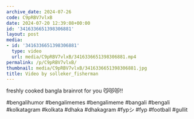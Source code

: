 ```yaml
---
archive_date: 2024-07-26
code: C9pRBV7vlxB
date: 2024-07-20 12:39:08+00:00
id: '3416336651398306881'
layout: post
media:
- id: '3416336651398306881'
  type: video
  url: media/C9pRBV7vlxB/3416336651398306881.mp4
permalink: /p/C9pRBV7vlxB/
thumbnail: media/C9pRBV7vlxB/3416336651398306881.jpg
title: Video by solleker_fisherman
---
```


freshly cooked bangla brainrot for you 😼😻😻‼️  
  
#bengalihumor #bengalimemes #bengalimeme #bangali #bengali #kolkatagram #kolkata #dhaka #dhakagram #fypシ #fyp #football #gullit